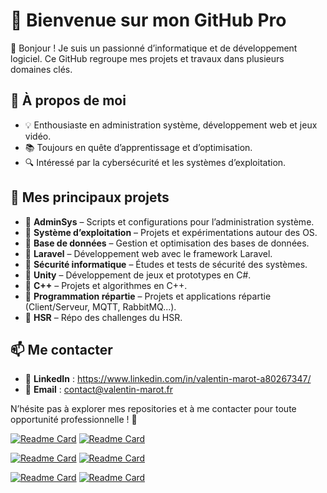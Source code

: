 # 🚀 Bienvenue sur mon GitHub Pro  

👋 Bonjour ! Je suis un passionné d’informatique et de développement logiciel. Ce GitHub regroupe mes projets et travaux dans plusieurs domaines clés.  

## 📌 À propos de moi  
- 💡 Enthousiaste en administration système, développement web et jeux vidéo.  
- 📚 Toujours en quête d’apprentissage et d’optimisation.  
- 🔍 Intéressé par la cybersécurité et les systèmes d’exploitation.  

## 📂 Mes principaux projets  

- 🔹 **AdminSys** – Scripts et configurations pour l’administration système.  
- 🔹 **Système d’exploitation** – Projets et expérimentations autour des OS.  
- 🔹 **Base de données** – Gestion et optimisation des bases de données.  
- 🔹 **Laravel** – Développement web avec le framework Laravel.  
- 🔹 **Sécurité informatique** – Études et tests de sécurité des systèmes.  
- 🔹 **Unity** – Développement de jeux et prototypes en C#.  
- 🔹 **C++** – Projets et algorithmes en C++.
- 🔹 **Programmation répartie** – Projets et applications répartie (Client/Serveur, MQTT, RabbitMQ...).
- 🔹 **HSR** – Répo des challenges du HSR.
## 📫 Me contacter  
- 💼 **LinkedIn** : https://www.linkedin.com/in/valentin-marot-a80267347/  
- 📧 **Email** : contact@valentin-marot.fr

N’hésite pas à explorer mes repositories et à me contacter pour toute opportunité professionnelle ! 🚀  

[![Readme Card](https://github-readme-stats.vercel.app/api/pin/?username=Valentin-MAROT&repo=Base-de-donnee&card_width=320)](https://github.com/Valentin-MAROT/Base-de-donnee)
[![Readme Card](https://github-readme-stats.vercel.app/api/pin/?username=Valentin-MAROT&repo=AdminSys&card_width=320)](https://github.com/Valentin-MAROT/AdminSys)

[![Readme Card](https://github-readme-stats.vercel.app/api/pin/?username=Valentin-MAROT&repo=Systeme-exploitation&card_width=320)](https://github.com/Valentin-MAROT/Systeme-exploitation)
[![Readme Card](https://github-readme-stats.vercel.app/api/pin/?username=Valentin-MAROT&repo=Unity&card_width=320)](https://github.com/Valentin-MAROT/Unity)

[![Readme Card](https://github-readme-stats.vercel.app/api/pin/?username=Valentin-MAROT&repo=Cpp&card_width=320)](https://github.com/Valentin-MAROT/Cpp)
[![Readme Card](https://github-readme-stats.vercel.app/api/pin/?username=Valentin-MAROT&repo=HSR&card_width=320)](https://github.com/Valentin-MAROT/HSR)

